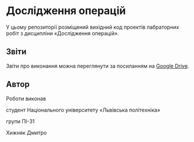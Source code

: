 # Дослідження операцій
У цьому репозиторії розміщений вихідний код проектів лабраторних робіт з дисципліни «Дослідження операцій».

## Звіти
Звіти про виконання можна переглянути за посиланням на 
[Google Drive](https://drive.google.com/drive/folders/19J74sZT9kbLY88T8wx1rYVFiw4urYmqN?usp=sharing).
## Автор
Роботи виконав

студент Національного університету «Львівська політехніка»

групи ПІ-31

Хижняк Дмитро

